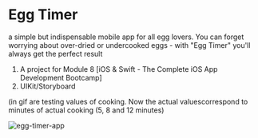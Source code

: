 # Egg Timer
a simple but indispensable mobile app for all egg lovers. You can forget worrying about over-dried or undercooked eggs - with "Egg Timer" you'll always get the perfect result

1. A project for Module 8 [iOS & Swift - The Complete iOS App Development Bootcamp]
2. UIKit/Storyboard

(in gif are testing values of cooking. Now the actual values ​​correspond to minutes of actual cooking (5, 8 and 12 minutes)

![egg-timer-app](https://github.com/Myawk0/EggTimer-App/assets/89804841/f61393bc-9f3a-4ac7-b227-f8a7e869731e)
